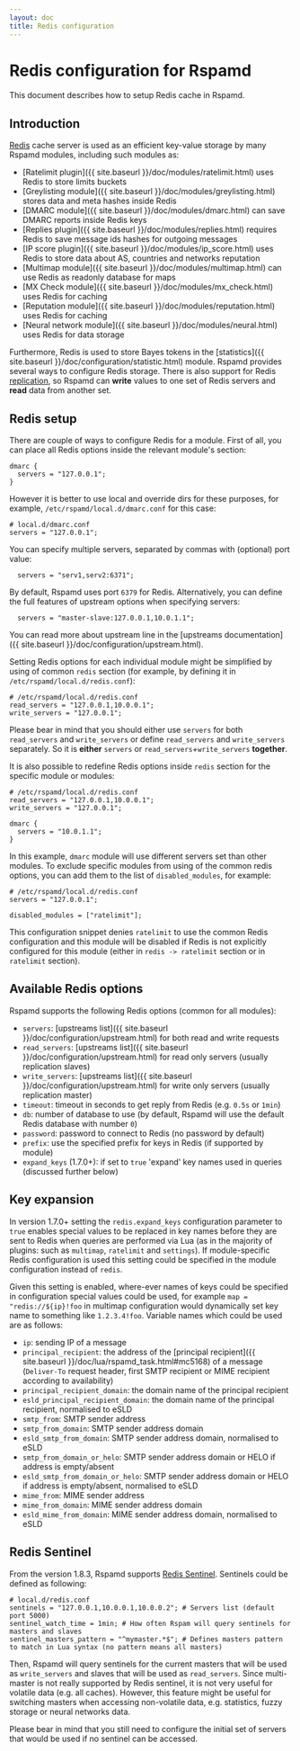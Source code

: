 ```yaml
---
layout: doc
title: Redis configuration
---
```


# Redis configuration for Rspamd

This document describes how to setup Redis cache in Rspamd.

## Introduction

[Redis](http://redis.io) cache server is used as an efficient key-value storage by many Rspamd modules, including such modules as:

* [Ratelimit plugin]({{ site.baseurl }}/doc/modules/ratelimit.html) uses Redis to store limits buckets
* [Greylisting module]({{ site.baseurl }}/doc/modules/greylisting.html) stores data and meta hashes inside Redis
* [DMARC module]({{ site.baseurl }}/doc/modules/dmarc.html) can save DMARC reports inside Redis keys
* [Replies plugin]({{ site.baseurl }}/doc/modules/replies.html) requires Redis to save message ids hashes for outgoing messages
* [IP score plugin]({{ site.baseurl }}/doc/modules/ip_score.html) uses Redis to store data about AS, countries and networks reputation
* [Multimap module]({{ site.baseurl }}/doc/modules/multimap.html) can use Redis as readonly database for maps
* [MX Check module]({{ site.baseurl }}/doc/modules/mx_check.html) uses Redis for caching
* [Reputation module]({{ site.baseurl }}/doc/modules/reputation.html) uses Redis for caching
* [Neural network module]({{ site.baseurl }}/doc/modules/neural.html) uses Redis for data storage

Furthermore, Redis is used to store Bayes tokens in the [statistics]({{ site.baseurl }}/doc/configuration/statistic.html) module. Rspamd provides several ways to configure Redis storage. There is also support for Redis [replication](http://redis.io/topics/replication), so Rspamd can **write** values to one set of Redis servers and **read** data from another set.

## Redis setup

There are couple of ways to configure Redis for a module. First of all, you can place all Redis options inside the relevant module's section:

~~~ucl
dmarc {
  servers = "127.0.0.1";
}
~~~

However it is better to use local and override dirs for these purposes, for example, `/etc/rspamd/local.d/dmarc.conf` for this case:

~~~ucl
# local.d/dmarc.conf
servers = "127.0.0.1";
~~~

You can specify multiple servers, separated by commas with (optional) port value:

~~~ucl
  servers = "serv1,serv2:6371";
~~~

By default, Rspamd uses port `6379` for Redis. Alternatively, you can define the full features of upstream options when specifying servers:

~~~ucl
  servers = "master-slave:127.0.0.1,10.0.1.1";
~~~

You can read more about upstream line in the [upstreams documentation]({{ site.baseurl }}/doc/configuration/upstream.html).

Setting Redis options for each individual module might be simplified by using of common `redis` section (for example, by defining it in `/etc/rspamd/local.d/redis.conf`):

~~~ucl
# /etc/rspamd/local.d/redis.conf
read_servers = "127.0.0.1,10.0.0.1";
write_servers = "127.0.0.1";
~~~

Please bear in mind that you should either use `servers` for both `read_servers` and `write_servers` or define `read_servers` and `write_servers` separately. So it is **either** `servers` or `read_servers`+`write_servers` **together**.

It is also possible to redefine Redis options inside `redis` section for the specific module or modules:

~~~ucl
# /etc/rspamd/local.d/redis.conf
read_servers = "127.0.0.1,10.0.0.1";
write_servers = "127.0.0.1";

dmarc {
  servers = "10.0.1.1";
}
~~~

In this example, `dmarc` module will use different servers set than other modules. To exclude specific modules from using of the common redis options, you can add them to the list of `disabled_modules`, for example:

~~~ucl
# /etc/rspamd/local.d/redis.conf
servers = "127.0.0.1";

disabled_modules = ["ratelimit"];
~~~

This configuration snippet denies `ratelimit` to use the common Redis configuration and this module will be disabled if Redis is not explicitly configured for this module (either in `redis -> ratelimit` section or in `ratelimit` section).

## Available Redis options

Rspamd supports the following Redis options (common for all modules):

* `servers`: [upstreams list]({{ site.baseurl }}/doc/configuration/upstream.html) for both read and write requests
* `read_servers`: [upstreams list]({{ site.baseurl }}/doc/configuration/upstream.html) for read only servers (usually replication slaves)
* `write_servers`: [upstreams list]({{ site.baseurl }}/doc/configuration/upstream.html) for write only servers (usually replication master)
* `timeout`: timeout in seconds to get reply from Redis (e.g. `0.5s` or `1min`)
* `db`: number of database to use (by default, Rspamd will use the default Redis database with number `0`)
* `password`: password to connect to Redis (no password by default)
* `prefix`: use the specified prefix for keys in Redis (if supported by module)
* `expand_keys` (1.7.0+): if set to `true` 'expand' key names used in queries (discussed further below)

## Key expansion

In version 1.7.0+ setting the `redis.expand_keys` configuration parameter to `true` enables special values to be replaced in key names before they are sent to Redis when queries are performed via Lua (as in the majority of plugins: such as `multimap`, `ratelimit` and `settings`). If module-specific Redis configuration is used this setting could be specified in the module configuration instead of `redis`.

Given this setting is enabled, where-ever names of keys could be specified in configuration special values could be used, for example `map = "redis://${ip}!foo` in multimap configuration would dynamically set key name to something like `1.2.3.4!foo`. Variable names which could be used are as follows:

* `ip`: sending IP of a message
* `principal_recipient`: the address of the [principal recipient]({{ site.baseurl }}/doc/lua/rspamd_task.html#mc5168) of a message (`Deliver-To` request header, first SMTP recipient or MIME recipient according to availability)
* `principal_recipient_domain`: the domain name of the principal recipient
* `esld_principal_recipient_domain`: the domain name of the principal recipient, normalised to eSLD
* `smtp_from`: SMTP sender address
* `smtp_from_domain`: SMTP sender address domain
* `esld_smtp_from_domain`: SMTP sender address domain, normalised to eSLD
* `smtp_from_domain_or_helo`: SMTP sender address domain or HELO if address is empty/absent
* `esld_smtp_from_domain_or_helo`: SMTP sender address domain or HELO if address is empty/absent, normalised to eSLD
* `mime_from`: MIME sender address
* `mime_from_domain`: MIME sender address domain
* `esld_mime_from_domain`: MIME sender address domain, normalised to eSLD

## Redis Sentinel

From the version 1.8.3, Rspamd supports [Redis Sentinel](https://redis.io/topics/sentinel). Sentinels could be defined as following:

~~~ucl
# local.d/redis.conf
sentinels = "127.0.0.1,10.0.0.1,10.0.0.2"; # Servers list (default port 5000)
sentinel_watch_time = 1min; # How often Rspam will query sentinels for masters and slaves
sentinel_masters_pattern = "^mymaster.*$"; # Defines masters pattern to match in Lua syntax (no pattern means all masters)
~~~

Then, Rspamd will query sentinels for the current masters that will be used as `write_servers` and slaves that will be used as `read_servers`. Since multi-master is not really supported by Redis sentinel, it is not very useful for volatile data (e.g. all caches). However, this feature might be useful for switching masters when accessing non-volatile data, e.g. statistics, fuzzy storage or neural networks data.

Please bear in mind that you still need to configure the initial set of servers that would be used if no sentinel can be accessed.
